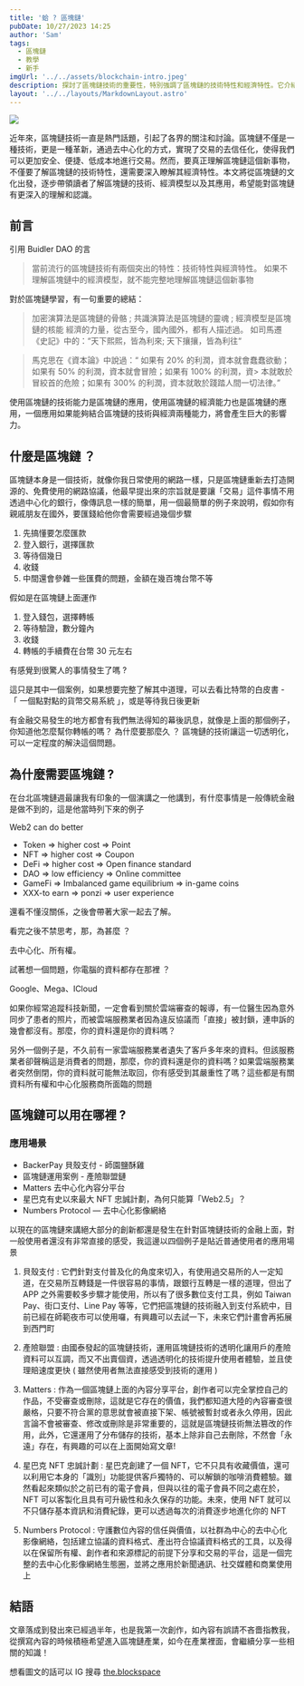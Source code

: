 ```yaml
---
title: '蛤 ? 區塊鏈'
pubDate: 10/27/2023 14:25
author: 'Sam'
tags:
  - 區塊鏈
  - 教學
  - 新手
imgUrl: '../../assets/blockchain-intro.jpeg'
description: 探討了區塊鏈技術的重要性，特別強調了區塊鏈的技術特性和經濟特性。它介紹了區塊鏈的運作方式，以及如何在不同應用場景中應用這一技術，包括支付系統、內容分享平台和 NFT 忠誠計劃
layout: '../../layouts/MarkdownLayout.astro'
---
```


![](https://cdn.leonardo.ai/users/021f1954-d139-4b3d-921c-68c3515f13f2/generations/e5b85e61-2d21-45f7-b684-0916c0fdfb32/Leonardo_Diffusion_XL_blockchain_question_mark_abstract_2.jpg?w=512)

近年來，區塊鏈技術一直是熱門話題，引起了各界的關注和討論。區塊鏈不僅是一種技術，更是一種革新，通過去中心化的方式，實現了交易的去信任化，使得我們可以更加安全、便捷、低成本地進行交易。然而，要真正理解區塊鏈這個新事物，不僅要了解區塊鏈的技術特性，還需要深入瞭解其經濟特性。本文將從區塊鏈的文化出發，逐步帶領讀者了解區塊鏈的技術、經濟模型以及其應用，希望能對區塊鏈有更深入的理解和認識。

## 前言

引用 Buidler DAO 的言

> 當前流行的區塊鏈技術有兩個突出的特性：技術特性與經濟特性。 如果不理解區塊鏈中的經濟模型，就不能完整地理解區塊鏈這個新事物

對於區塊鏈學習，有一句重要的總結：

> 加密演算法是區塊鏈的骨骼 ; 共識演算法是區塊鏈的靈魂 ; 經濟模型是區塊鏈的核能
> 經濟的力量，從古至今，國內國外，都有人描述過。 如司馬遷《史記》中的：“天下熙熙，皆為利來; 天下攘攘，皆為利往“

> 馬克思在《資本論》中說過：“ 如果有 20% 的利潤，資本就會蠢蠢欲動；如果有 50% 的利潤，資本就會冒險；如果有 100% 的利潤，資> 本就敢於冒絞首的危險；如果有 300% 的利潤，資本就敢於踐踏人間一切法律。”

使用區塊鏈的技術能力是區塊鏈的應用，使用區塊鏈的經濟能力也是區塊鏈的應用，一個應用如果能夠結合區塊鏈的技術與經濟兩種能力，將會產生巨大的影響力。

## 什麼是區塊鏈 ？

區塊鏈本身是一個技術，就像你我日常使用的網路一樣，只是區塊鏈重新去打造開源的、免費使用的網路協議，他最早提出來的宗旨就是要讓「交易」這件事情不用透過中心化的銀行，像傳訊息一樣的簡單，用一個最簡單的例子來說明，假如你有親戚朋友在國外，要匯錢給他你會需要經過幾個步驟

1. 先搞懂要怎麼匯款
2. 登入銀行，選擇匯款
3. 等待個幾日
4. 收錢
5. 中間還會參雜一些匯費的問題，金額在幾百塊台幣不等

假如是在區塊鏈上面運作

1. 登入錢包，選擇轉帳
2. 等待驗證，數分鐘內
3. 收錢
4. 轉帳的手續費在台幣 30 元左右

有感覺到很驚人的事情發生了嗎 ?

這只是其中一個案例，如果想要完整了解其中道理，可以去看比特幣的白皮書 - 「 一個點對點的貨幣交易系統 」，或是等待我日後更新

有金融交易發生的地方都會有我們無法得知的幕後訊息，就像是上面的那個例子，你知道他怎麼幫你轉帳的嗎？ 為什麼要那麼久 ？ 區塊鏈的技術讓這一切透明化，可以一定程度的解決這個問題。

## 為什麼需要區塊鏈 ?

在台北區塊鏈週最讓我有印象的一個演講之一他講到，有什麼事情是一般傳統金融是做不到的，這是他當時列下來的例子

Web2 can do better

- Token => higher cost => Point
- NFT => higher cost => Coupon
- DeFi => higher cost => Open finance standard
- DAO => low efficiency => Online committee
- GameFi => Imbalanced game equilibrium => in-game coins
- XXX-to earn => ponzi => user experience

還看不懂沒關係，之後會帶著大家一起去了解。

看完之後不禁思考，那，為甚麼 ？

去中心化、所有權。

試著想一個問題，你電腦的資料都存在那裡 ？

Google、Mega、ICloud

如果你經常追蹤科技新聞，一定會看到關於雲端審查的報導，有一位醫生因為意外同步了患者的照片，而被雲端服務業者因為違反協議而「直接」被封鎖，連申訴的幾會都沒有。那麼，你的資料還是你的資料嗎？

另外一個例子是，不久前有一家雲端服務業者遺失了客戶多年來的資料。但該服務業者卻聲稱這是消費者的問題，那麼，你的資料還是你的資料嗎？如果雲端服務業者突然倒閉，你的資料就可能無法取回，你有感受到其嚴重性了嗎？這些都是有關資料所有權和中心化服務商所面臨的問題

## 區塊鏈可以用在哪裡 ?

### 應用場景

- BackerPay 貝殼支付 - 師園鹽酥雞
- 區塊鏈運用案例 - 產險聯盟鏈
- Matters 去中心化內容分平台
- 星巴克有史以來最大 NFT 忠誠計劃，為何只能算「Web2.5」？
- Numbers Protocol — 去中心化影像網絡

以現在的區塊鏈來講絕大部分的創新都還是發生在針對區塊鏈技術的金融上面，對一般使用者還沒有非常直接的感受，我這邊以四個例子是貼近普通使用者的應用場景

1. 貝殼支付 : 它們針對支付普及化的角度來切入，有使用過交易所的人一定知道，在交易所互轉錢是一件很容易的事情，跟銀行互轉是一樣的道理，但出了 APP 之外需要較多步驟才能使用，所以有了很多數位支付工具，例如 Taiwan Pay、街口支付、Line Pay 等等，它們把區塊鏈的技術融入到支付系統中，目前已經在師範夜市可以使用囉，有興趣可以去試一下，未來它們計畫會再拓展到西門町

2. 產險聯盟 : 由國泰發起的區塊鏈技術，運用區塊鏈技術的透明化讓用戶的產險資料可以互調，而又不出賣個資，透過透明化的技術提升使用者體驗，並且使理賠速度更快 ( 雖然使用者無法直接感受到技術的運用 )

3. Matters : 作為一個區塊鏈上面的內容分享平台，創作者可以完全掌控自己的作品，不受審查或刪除，這就是它存在的價值，我們都知道大陸的內容審查很嚴格，只要不符合黨的意思就會被直接下架、帳號被暫封或者永久停用，因此言論不會被審查、修改或刪除是非常重要的，這就是區塊鏈技術無法篡改的作用，此外，它還運用了分布儲存的技術，基本上除非自己去刪除，不然會「永遠」存在，有興趣的可以在上面開始寫文章!

4. 星巴克 NFT 忠誠計劃 : 星巴克創建了一個 NFT，它不只具有收藏價值，還可以利用它本身的「識別」功能提供客戶獨特的、可以解鎖的咖啡消費體驗。雖然看起來類似於之前已有的電子會員，但與以往的電子會員不同之處在於，NFT 可以客製化且具有可升級性和永久保存的功能。未來，使用 NFT 就可以不只儲存基本資訊和消費紀錄，更可以透過每次的消費逐步地進化你的 NFT

5. Numbers Protocol : 守護數位內容的信任與價值，以社群為中心的去中心化影像網絡，包括建立協議的資料格式、產出符合協議資料格式的工具，以及得以在保留所有權、創作者和來源標記的前提下分享和交易的平台，這是一個完整的去中心化影像網絡生態圈，並將之應用於新聞通訊、社交媒體和商業使用上

## 結語

文章落成到發出來已經過半年，也是我第一次創作，如內容有誤請不吝嗇指教我，從撰寫內容的時候積極希望進入區塊鏈產業，如今在產業裡面，會繼續分享一些相關的知識！

想看圖文的話可以 IG 搜尋 [the.blockspace](https://www.instagram.com/the.blockspace)
